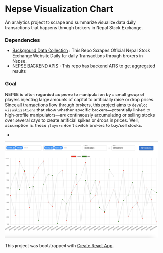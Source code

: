 # Nepse Visualization Chart

An analytics project to scrape and summarize visualize data daily transactions that happens through brokers in Nepal Stock Exchange.

### Dependencies
- [Background Data Collection](https://github.com/robinnarsinghranabhat/sharesansar_datascrape) : This Repo Scrapes Official Nepal Stock Exchange Website Daily for daily Transactions through brokers in Nepse.
- [NEPSE BACKEND APIS](https://github.com/robinnarsinghranabhat/nepse-analytics-backend/) : This repo has backend APIS to get aggregated results


### Goal 
NEPSE is often regarded as prone to manipulation by a small group of players injecting large amounts of capital to artificially raise or drop prices. Since all transactions flow through brokers, this project aims to `develop visualizations` that show whether specific brokers—potentially linked to high-profile manipulators—are continuously accumulating or selling stocks over several days to create artificial spikes or drops in prices. 
Well, assumption is, these `players` don't switch brokers to buy/sell stocks.

-   
![alt text](git_assets/app_demo.png)

This project was bootstrapped with [Create React App](https://github.com/facebook/create-react-app).
